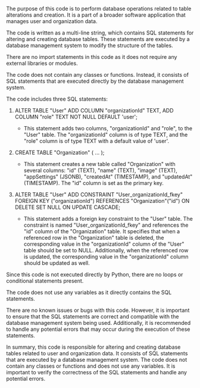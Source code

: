 The purpose of this code is to perform database operations related to table alterations and creation. It is a part of a broader software application that manages user and organization data.

The code is written as a multi-line string, which contains SQL statements for altering and creating database tables. These statements are executed by a database management system to modify the structure of the tables.

There are no import statements in this code as it does not require any external libraries or modules.

The code does not contain any classes or functions. Instead, it consists of SQL statements that are executed directly by the database management system.

The code includes three SQL statements:

1. ALTER TABLE "User" ADD COLUMN "organizationId" TEXT, ADD COLUMN "role" TEXT NOT NULL DEFAULT 'user';
   - This statement adds two columns, "organizationId" and "role", to the "User" table. The "organizationId" column is of type TEXT, and the "role" column is of type TEXT with a default value of 'user'.

2. CREATE TABLE "Organization" ( ... );
   - This statement creates a new table called "Organization" with several columns: "id" (TEXT), "name" (TEXT), "image" (TEXT), "appSettings" (JSONB), "createdAt" (TIMESTAMP), and "updatedAt" (TIMESTAMP). The "id" column is set as the primary key.

3. ALTER TABLE "User" ADD CONSTRAINT "User_organizationId_fkey" FOREIGN KEY ("organizationId") REFERENCES "Organization"("id") ON DELETE SET NULL ON UPDATE CASCADE;
   - This statement adds a foreign key constraint to the "User" table. The constraint is named "User_organizationId_fkey" and references the "id" column of the "Organization" table. It specifies that when a referenced row in the "Organization" table is deleted, the corresponding value in the "organizationId" column of the "User" table should be set to NULL. Additionally, when the referenced row is updated, the corresponding value in the "organizationId" column should be updated as well.

Since this code is not executed directly by Python, there are no loops or conditional statements present.

The code does not use any variables as it directly contains the SQL statements.

There are no known issues or bugs with this code. However, it is important to ensure that the SQL statements are correct and compatible with the database management system being used. Additionally, it is recommended to handle any potential errors that may occur during the execution of these statements.

In summary, this code is responsible for altering and creating database tables related to user and organization data. It consists of SQL statements that are executed by a database management system. The code does not contain any classes or functions and does not use any variables. It is important to verify the correctness of the SQL statements and handle any potential errors.